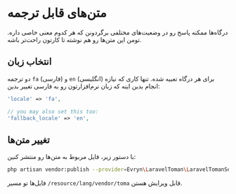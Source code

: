 # متن‌های قابل ترجمه

درگاه‌ها ممکنه پاسخ رو در وضعیت‌های مختلفی برگردونن که هر کدوم معنی خاصی داره. تومن این متن‌ها رو هم نوشته تا کارتون راحت‌تر باشه.

## انتخاب زبان

دو ترجمه `fa` (فارسی) و `en` (انگلیسی) برای هر درگاه تعبیه شده. تنها کاری که نیازه انجام بدین اینه که زبان نرم‌افزارتون رو به فارسی تغییر بدین:
```php
'locale' => 'fa',

// you may also set this too:
'fallback_locale' => 'en',
```

## تغییر متن‌ها

با دستور زیر، فایل مربوط به متن‌ها رو منتشر کنین:
```bash
php artisan vendor:publish --provider=Evryn\LaravelToman\LaravelTomanServiceProvider --tag=lang
```

فایل‌ها تو مسیر &lrm;`/resource/lang/vendor/toma` قابل ویرایش هستن.
